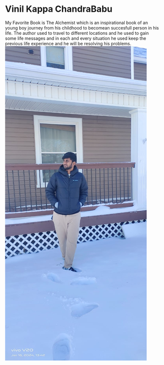 # Vinil Kappa ChandraBabu 
My Favorite Book is The Alchemist which is an inspirational book of an young boy journey from his childhood to becomean succesfull person in his life. The author used to travel to different locations and he used to gain some life messages and in each and every situation he used keep the previous life experience and he will be resolving his problems.
![](MyImage.jpg)

